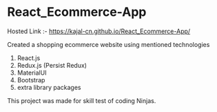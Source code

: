 # React_Ecommerce-App

Hosted Link :-
https://kajal-cn.github.io/React_Ecommerce-App/

Created a shopping ecommerce website using mentioned technologies

1. React.js
2. Redux.js (Persist Redux)
3. MaterialUI
4. Bootstrap
5. extra library packages


This project was made for skill test of coding Ninjas.
